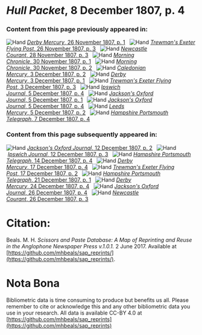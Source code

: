 # *Hull Packet*, 8 December 1807, p. 4  
  
### Content from this page previously appeared in:  
![Hand](http://scissorsandpaste.net/wp-content/uploads/2017/06/smallhandpointer.png) [*Derby Mercury*, 26 November 1807, p. 1](https://mhbeals.github.io/sap_html/Derby-Mercury/Derby-Mercury-26-November-1807-p-1)  
![Hand](http://scissorsandpaste.net/wp-content/uploads/2017/06/smallhandpointer.png) [*Trewman's Exeter Flying Post*, 26 November 1807, p. 3](https://mhbeals.github.io/sap_html/Trewman's-Exeter-Flying-Post/Trewman's-Exeter-Flying-Post-26-November-1807-p-3)  
![Hand](http://scissorsandpaste.net/wp-content/uploads/2017/06/smallhandpointer.png) [*Newcastle Courant*, 28 November 1807, p. 3](https://mhbeals.github.io/sap_html/Newcastle-Courant/Newcastle-Courant-28-November-1807-p-3)  
![Hand](http://scissorsandpaste.net/wp-content/uploads/2017/06/smallhandpointer.png) [*Morning Chronicle*, 30 November 1807, p. 1](https://mhbeals.github.io/sap_html/Morning-Chronicle/Morning-Chronicle-30-November-1807-p-1)  
![Hand](http://scissorsandpaste.net/wp-content/uploads/2017/06/smallhandpointer.png) [*Morning Chronicle*, 30 November 1807, p. 2](https://mhbeals.github.io/sap_html/Morning-Chronicle/Morning-Chronicle-30-November-1807-p-2)  
![Hand](http://scissorsandpaste.net/wp-content/uploads/2017/06/smallhandpointer.png) [*Caledonian Mercury*, 3 December 1807, p. 2](https://mhbeals.github.io/sap_html/Caledonian-Mercury/Caledonian-Mercury-3-December-1807-p-2)  
![Hand](http://scissorsandpaste.net/wp-content/uploads/2017/06/smallhandpointer.png) [*Derby Mercury*, 3 December 1807, p. 1](https://mhbeals.github.io/sap_html/Derby-Mercury/Derby-Mercury-3-December-1807-p-1)  
![Hand](http://scissorsandpaste.net/wp-content/uploads/2017/06/smallhandpointer.png) [*Trewman's Exeter Flying Post*, 3 December 1807, p. 3](https://mhbeals.github.io/sap_html/Trewman's-Exeter-Flying-Post/Trewman's-Exeter-Flying-Post-3-December-1807-p-3)  
![Hand](http://scissorsandpaste.net/wp-content/uploads/2017/06/smallhandpointer.png) [*Ipswich Journal*, 5 December 1807, p. 4](https://mhbeals.github.io/sap_html/Ipswich-Journal/Ipswich-Journal-5-December-1807-p-4)  
![Hand](http://scissorsandpaste.net/wp-content/uploads/2017/06/smallhandpointer.png) [*Jackson's Oxford Journal*, 5 December 1807, p. 1](https://mhbeals.github.io/sap_html/Jackson's-Oxford-Journal/Jackson's-Oxford-Journal-5-December-1807-p-1)  
![Hand](http://scissorsandpaste.net/wp-content/uploads/2017/06/smallhandpointer.png) [*Jackson's Oxford Journal*, 5 December 1807, p. 4](https://mhbeals.github.io/sap_html/Jackson's-Oxford-Journal/Jackson's-Oxford-Journal-5-December-1807-p-4)  
![Hand](http://scissorsandpaste.net/wp-content/uploads/2017/06/smallhandpointer.png) [*Leeds Mercury*, 5 December 1807, p. 2](https://mhbeals.github.io/sap_html/Leeds-Mercury/Leeds-Mercury-5-December-1807-p-2)  
![Hand](http://scissorsandpaste.net/wp-content/uploads/2017/06/smallhandpointer.png) [*Hampshire Portsmouth Telegraph*, 7 December 1807, p. 4](https://mhbeals.github.io/sap_html/Hampshire-Portsmouth-Telegraph/Hampshire-Portsmouth-Telegraph-7-December-1807-p-4)  
  
### Content from this page subsequently appeared in:  
![Hand](http://scissorsandpaste.net/wp-content/uploads/2017/06/smallhandpointer.png) [*Jackson's Oxford Journal*, 12 December 1807, p. 2](https://mhbeals.github.io/sap_html/Jackson's-Oxford-Journal/Jackson's-Oxford-Journal-12-December-1807-p-2)  
![Hand](http://scissorsandpaste.net/wp-content/uploads/2017/06/smallhandpointer.png) [*Ipswich Journal*, 12 December 1807, p. 3](https://mhbeals.github.io/sap_html/Ipswich-Journal/Ipswich-Journal-12-December-1807-p-3)  
![Hand](http://scissorsandpaste.net/wp-content/uploads/2017/06/smallhandpointer.png) [*Hampshire Portsmouth Telegraph*, 14 December 1807, p. 4](https://mhbeals.github.io/sap_html/Hampshire-Portsmouth-Telegraph/Hampshire-Portsmouth-Telegraph-14-December-1807-p-4)  
![Hand](http://scissorsandpaste.net/wp-content/uploads/2017/06/smallhandpointer.png) [*Derby Mercury*, 17 December 1807, p. 4](https://mhbeals.github.io/sap_html/Derby-Mercury/Derby-Mercury-17-December-1807-p-4)  
![Hand](http://scissorsandpaste.net/wp-content/uploads/2017/06/smallhandpointer.png) [*Trewman's Exeter Flying Post*, 17 December 1807, p. 2](https://mhbeals.github.io/sap_html/Trewman's-Exeter-Flying-Post/Trewman's-Exeter-Flying-Post-17-December-1807-p-2)  
![Hand](http://scissorsandpaste.net/wp-content/uploads/2017/06/smallhandpointer.png) [*Hampshire Portsmouth Telegraph*, 21 December 1807, p. 1](https://mhbeals.github.io/sap_html/Hampshire-Portsmouth-Telegraph/Hampshire-Portsmouth-Telegraph-21-December-1807-p-1)  
![Hand](http://scissorsandpaste.net/wp-content/uploads/2017/06/smallhandpointer.png) [*Derby Mercury*, 24 December 1807, p. 4](https://mhbeals.github.io/sap_html/Derby-Mercury/Derby-Mercury-24-December-1807-p-4)  
![Hand](http://scissorsandpaste.net/wp-content/uploads/2017/06/smallhandpointer.png) [*Jackson's Oxford Journal*, 26 December 1807, p. 4](https://mhbeals.github.io/sap_html/Jackson's-Oxford-Journal/Jackson's-Oxford-Journal-26-December-1807-p-4)  
![Hand](http://scissorsandpaste.net/wp-content/uploads/2017/06/smallhandpointer.png) [*Newcastle Courant*, 26 December 1807, p. 3](https://mhbeals.github.io/sap_html/Newcastle-Courant/Newcastle-Courant-26-December-1807-p-3)  


# Citation: 

Beals. M. H. *Scissors and Paste Database: A Map of Reprinting and Reuse in the Anglophone Newspaper Press v.1.0.1.* 2 June 2017. Available at [https://github.com/mhbeals/sap_reprints/](https://github.com/mhbeals/sap_reprints/). 

# Nota Bona

Bibliometric data is time consuming to produce but benefits us all. Please remember to cite or acknowledge this and any other bibliometric data you use in your research. All data is available CC-BY 4.0 at [https://github.com/mhbeals/sap_reprints](https://github.com/mhbeals/sap_reprints)